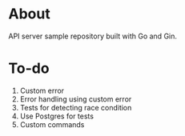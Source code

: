 # About

API server sample repository built with Go and Gin.

# To-do

1. Custom error
2. Error handling using custom error
3. Tests for detecting race condition
4. Use Postgres for tests
5. Custom commands
